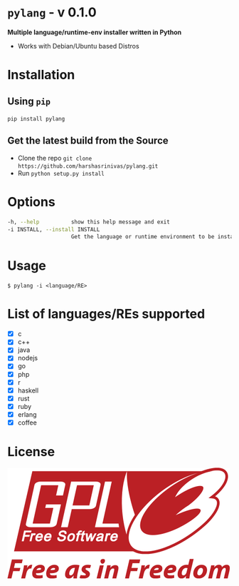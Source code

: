 # `pylang` -  v 0.1.0

**Multiple language/runtime-env installer written in Python**

* Works with Debian/Ubuntu based Distros

# Installation

## Using `pip`

`pip install pylang`

## Get the latest build from the Source

* Clone the repo `git clone https://github.com/harshasrinivas/pylang.git`
* Run `python setup.py install`


# Options

```sh
-h, --help			show this help message and exit
-i INSTALL, --install INSTALL
					Get the language or runtime environment to be installed
```


# Usage

`$ pylang -i <language/RE>`

# List of languages/REs supported

- [x] c
- [x] c++
- [x] java
- [x] nodejs
- [x] go
- [x] php
- [x] r
- [x] haskell
- [x] rust
- [x] ruby
- [x] erlang
- [x] coffee

# License

![GPL V3](https://raw.githubusercontent.com/harshasrinivas/pylang/master/images/gpl.png)
